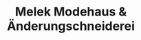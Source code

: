 ---
title: "Melek Modehaus & Änderungschneiderei"
url: /asslar/melek-modehaus-und-aenderungschneiderei/
shop: Schneiderei
---